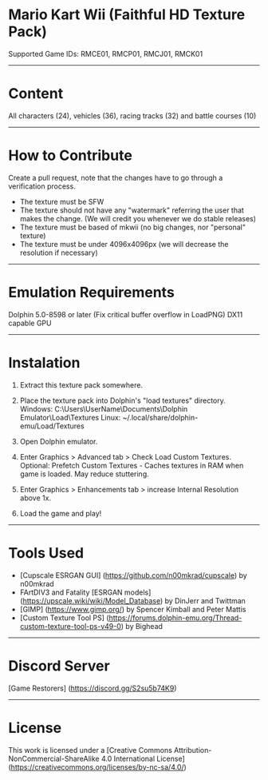 #  Mario Kart Wii (Faithful HD Texture Pack)

Supported Game IDs: RMCE01, RMCP01, RMCJ01, RMCK01

-----------------------------

# Content

All characters (24), vehicles (36), racing tracks (32) and battle courses (10)

-----------------------------

# How to Contribute

Create a pull request, note that the changes have to go through a verification process.

- The texture must be SFW
- The texture should not have any "watermark" referring the user that makes the change. (We will credit you whenever we do stable releases)
- The texture must be based of mkwii (no big changes, nor "personal" texture)
- The texture must be under 4096x4096px (we will decrease the resolution if necessary)

-----------------------------

# Emulation Requirements

Dolphin 5.0-8598 or later (Fix critical buffer overflow in LoadPNG)
DX11 capable GPU

-----------------------------

# Instalation

1) Extract this texture pack somewhere.

2) Place the texture pack into Dolphin's "load textures" directory.
Windows: C:\Users\UserName\Documents\Dolphin Emulator\Load\Textures
Linux: ~/.local/share/dolphin-emu/Load/Textures

3) Open Dolphin emulator.

4) Enter Graphics > Advanced tab > Check Load Custom Textures.
Optional: Prefetch Custom Textures - Caches textures in RAM when game is loaded. May reduce stuttering.

5) Enter Graphics > Enhancements tab > increase Internal Resolution above 1x.

6) Load the game and play! 

-----------------------------

# Tools Used

- [Cupscale ESRGAN GUI] (https://github.com/n00mkrad/cupscale) by n00mkrad
- FArtDIV3 and Fatality [ESRGAN models] (https://upscale.wiki/wiki/Model_Database) by DinJerr and Twittman
- [GIMP] (https://www.gimp.org/) by Spencer Kimball and Peter Mattis
- [Custom Texture Tool PS] (https://forums.dolphin-emu.org/Thread-custom-texture-tool-ps-v49-0) by Bighead 

-----------------------------

# Discord Server

[Game Restorers] (https://discord.gg/S2su5b74K9)

-----------------------------

# License

This work is licensed under a [Creative Commons Attribution-NonCommercial-ShareAlike 4.0 International License] (https://creativecommons.org/licenses/by-nc-sa/4.0/)
